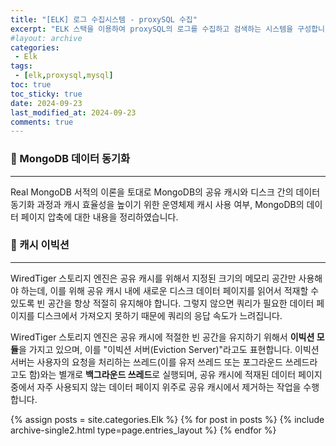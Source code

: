 ```yaml
---
title: "[ELK] 로그 수집시스템 - proxySQL 수집"
excerpt: "ELK 스택을 이용하여 proxySQL의 로그를 수집하고 검색하는 시스템을 구성합니다."
#layout: archive
categories:
 - Elk
tags:
 - [elk,proxysql,mysql]
toc: true
toc_sticky: true
date: 2024-09-23
last_modified_at: 2024-09-23
comments: true
---
```


### 🚀 MongoDB 데이터 동기화
---
Real MongoDB 서적의 이론을 토대로 MongoDB의 공유 캐시와 디스크 간의 데이터 동기화 과정과 캐시 효율성을 높이기 위한 운영체제 캐시 사용 여부, MongoDB의 데이터 페이지 압축에 대한 내용을 정리하였습니다.
<br/>



### 🚀 캐시 이빅션
---
WiredTiger 스토리지 엔진은 공유 캐시를 위해서 지정된 크기의 메모리 공간만 사용해야 하는데, 이를 위해 공유 캐시 내에 새로운 디스크 데이터 페이지를 읽어서 적재할 수 있도록 빈 공간을 항상 적절히 유지해야 합니다. 그렇지 않으면 쿼리가 필요한 데이터 페이지를 디스크에서 가져오지 못하기 때문에 쿼리의 응답 속도가 느려집니다.

WiredTiger 스토리지 엔진은 공유 캐시에 적절한 빈 공간을 유지하기 위해서 **이빅션 모듈**을 가지고 있으며, 이를 "이빅션 서버(Eviction Server)"라고도 표현합니다. 이빅션 서버는 사용자의 요청을 처리하는 쓰레드(이를 유저 쓰레드 또는 포그라운드 쓰레드라고도 함)와는 별개로 **백그라운드 쓰레드**로 실행되며, 공유 캐시에 적재된 데이터 페이지 중에서 자주 사용되지 않는 데이터 페이지 위주로 공유 캐시에서 제거하는 작업을 수행합니다. 

{% assign posts = site.categories.Elk %}
{% for post in posts %} {% include archive-single2.html type=page.entries_layout %} {% endfor %}
